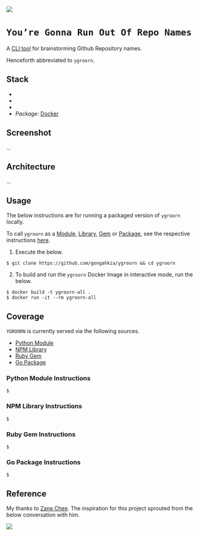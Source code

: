 [![](https://img.shields.io/badge/ygroorn_1.0.0-passing-green)](https://github.com/gongahkia/ygroorn/releases/tag/1.0.0)

# `You’re Gonna Run Out Of Repo Names`

A [CLI tool]() for brainstorming Github Repository names.

Henceforth abbreviated to `ygroorn`.

## Stack

* []()
* []()
* []()
* *Package*: [Docker]()

## Screenshot

...

## Architecture

...

## Usage

The below instructions are for running a packaged version of `ygroorn` locally.

To call `ygroorn` as a [Module](#python-module-instructions), [Library](#npm-library-instructions), [Gem](#ruby-gem-instructions) or [Package](#go-package-instructions), see the respective instructions [here](#coverage).

1. Execute the below.

```console
$ git clone https://github.com/gongahkia/ygroorn && cd ygroorn
```

2. To build and run the `ygroorn` Docker Image in interactive mode, run the below.

```console
$ docker build -t ygroorn-all .
$ docker run -it --rm ygroorn-all
```

## Coverage

`YGROORN` is currently served via the following sources.

* [Python Module](https://docs.python.org/3/tutorial/modules.html)
* [NPM Library](https://www.npmjs.com/)
* [Ruby Gem](https://rubygems.org/)
* [Go Package](https://pkg.go.dev/)

### Python Module Instructions

```console
$ 
```

### NPM Library Instructions

```console
$ 
```

### Ruby Gem Instructions

```console
$ 
```

### Go Package Instructions

```console
$ 
```

## Reference

My thanks to [Zane Chee](https://github.com/injaneity). The inspiration for this project sprouted from the below conversation with him.

![](./asset/reference/zane.png)
